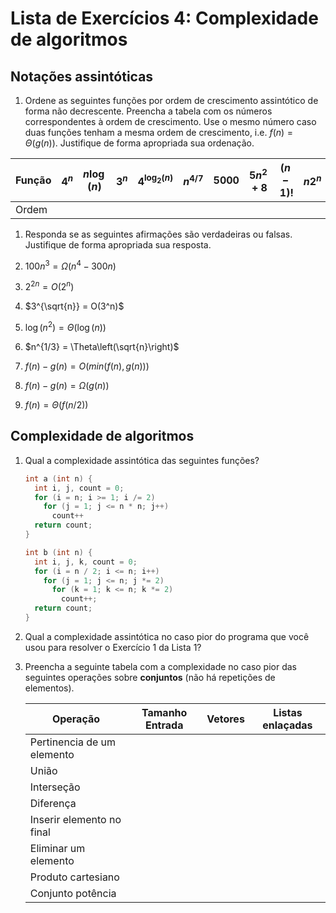 # Lista de Exercícios 4: Complexidade de algoritmos

## Notações assintóticas

1. Ordene as seguintes funções por ordem de crescimento assintótico de forma não
decrescente. Preencha a tabela com os números correspondentes à ordem de 
crescimento. Use o mesmo número caso duas funções tenham a mesma ordem de 
crescimento, i.e. $f(n) = \Theta(g(n))$. Justifique de forma apropriada
sua ordenação.

| Função | $4^n$ | $n \log(n)$ | $3^n$ | $4^{\log_2(n)}$ | $n^{4/7}$ | $5000$ | $5n^2 + 8$ | $(n-1)!$ | $n2^n$ | $e^{2n}$ | $\log^4(n)$ |
| ------ | - | - | - | - | - | - | - | - | - | - | - |
| Ordem  | | | | | | | | | | | | |


1. Responda se as seguintes afirmações são verdadeiras ou falsas. Justifique de
forma apropriada sua resposta.

1. $100n^3 = \Omega(n^4 - 300n)$
1. $2^{2n} = O(2^n)$
1. $3^{\sqrt{n}} = O(3^n)$
1. $\log(n^2) = \Theta(\log(n))$
1. $n^{1/3} = \Theta\left(\sqrt{n}\right)$
1. $f(n) - g(n) = O(min(f(n), g(n)))$
1. $f(n) - g(n) = \Omega(g(n))$
1. $f(n) = \Theta(f(n/2))$

## Complexidade de algoritmos

1. Qual a complexidade assintótica das seguintes funções?

   ```c
   int a (int n) {
     int i, j, count = 0;
     for (i = n; i >= 1; i /= 2)
       for (j = 1; j <= n * n; j++)
         count++
     return count;
   }

   int b (int n) {
     int i, j, k, count = 0;
     for (i = n / 2; i <= n; i++)
       for (j = 1; j <= n; j *= 2)
         for (k = 1; k <= n; k *= 2)
           count++;
     return count;
   }
   ```

1. Qual a complexidade assintótica no caso pior do programa que você usou para
resolver o Exercício 1 da Lista 1?

1. Preencha a seguinte tabela com a complexidade no caso pior das seguintes
operações sobre **conjuntos** (não há repetições de elementos).

   | Operação                   | Tamanho Entrada | Vetores | Listas enlaçadas |
   | -------------------------- | --------------- | ------- | ---------------- |
   | Pertinencia de um elemento |                 |         |                  |
   | União                      |                 |         |                  |
   | Interseção                 |                 |         |                  |
   | Diferença                  |                 |         |                  |
   | Inserir elemento no final  |                 |         |                  |
   | Eliminar um elemento       |                 |         |                  |
   | Produto cartesiano         |                 |         |                  |
   | Conjunto potência          |                 |         |                  |
